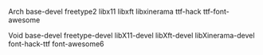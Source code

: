 Arch
    base-devel
    freetype2
    libx11
    libxft
    libxinerama
    ttf-hack
    ttf-font-awesome

Void
    base-devel
    freetype-devel
    libX11-devel
    libXft-devel
    libXinerama-devel
    font-hack-ttf
    font-awesome6
